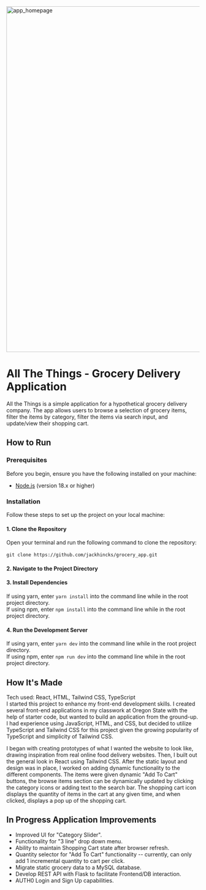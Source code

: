 <img align="center" width="900" alt="app_homepage" src="https://github.com/user-attachments/assets/4d8e787a-7c8c-46d4-bdff-311ee50558fa">

# All The Things - Grocery Delivery Application
All the Things is a simple application for a hypothetical grocery delivery company. The app allows users to browse a selection of grocery items, filter the items by category, filter the items via search input, and update/view their shopping cart.

## How to Run
### Prerequisites
Before you begin, ensure you have the following installed on your machine:

- [Node.js](https://nodejs.org/) (version 18.x or higher)

### Installation

Follow these steps to set up the project on your local machine:

#### 1. Clone the Repository

Open your terminal and run the following command to clone the repository: <br><br>
```git clone https://github.com/jackhincks/grocery_app.git```

#### 2. Navigate to the Project Directory
#### 3. Install Dependencies
If using yarn, enter ```yarn install``` into the command line while in the root project directory. <br>
If using npm, enter ```npm install``` into the command line while in the root project directory.  <br>
#### 4. Run the Development Server
If using yarn, enter ```yarn dev``` into the command line while in the root project directory. <br>
If using npm, enter ```npm run dev``` into the command line while in the root project directory. <br>


## How It's Made
Tech used: React, HTML, Tailwind CSS, TypeScript <br>
I started this project to enhance my front-end development skills. I created several front-end applications in my classwork at Oregon State with the help of starter code, but wanted to build an application from the ground-up.  I had experience using JavaScript, HTML, and CSS, but decided to utilize TypeScript and Tailwind CSS for this project given the growing popularity of TypeScript and simplicity of Tailwind CSS.

I began with creating prototypes of what I wanted the website to look like, drawing inspiration from real online food delivery websites. Then, I built out the general look in React using Tailwind CSS. After the static layout and design was in place, I worked on adding dynamic functionality to the different components. The items were given dynamic "Add To Cart" buttons, the browse items section can be dynamically updated by clicking the category icons or adding text to the search bar. The shopping cart icon displays the quantity of items in the cart at any given time, and when clicked, displays a pop up of the shopping cart.

## In Progress Application Improvements
- Improved UI for "Category Slider".
- Functionality for "3 line" drop down menu.
- Ability to maintain Shopping Cart state after browser refresh.
- Quantity selector for "Add To Cart" functionality -- currently, can only add 1 incremental quantity to cart per click.
- Migrate static grocery data to a MySQL database.
- Develop REST API with Flask to facilitate Frontend/DB interaction.
- AUTH0 Login and Sign Up capabilities.
